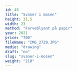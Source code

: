 ```yaml
---
id: 49
title: "Svaner i mosen"
height: 31,5
width: 23
method: "Farveblyant på papir"
year: 2021
price: "700"
fileName: "IMG_2729.JPG"
medie: "drawing"
draft: "no"
slug: "svaner-i-mosen"
weight: "210"
---
```

